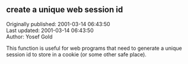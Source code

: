 ## create a unique web session id  
Originally published: 2001-03-14 06:43:50  
Last updated: 2001-03-14 06:43:50  
Author: Yosef Gold  
  
This function is useful for web programs that need to generate a unique session id to store in a cookie (or some other safe place).